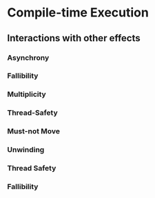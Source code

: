 # Compile-time Execution

## Interactions with other effects

### Asynchrony
### Fallibility
### Multiplicity
### Thread-Safety
### Must-not Move
### Unwinding
### Thread Safety
### Fallibility


